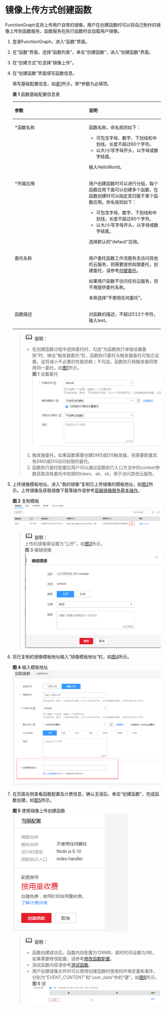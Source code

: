 # 镜像上传方式创建函数<a name="functiongraph_01_0280"></a>

FunctionGraph支持上传用户自带的镜像，用户在创建函数时可以将自己制作的镜像上传到函数服务，函数服务在执行函数时会加载用户镜像。

1.  登录FunctionGraph，进入“函数”界面。
2.  在“函数”界面，选择“函数列表”，单击“创建函数”，进入“创建函数”界面。
3.  在“创建方式“栏选择“镜像上传“。
4.  在“创建函数”界面填写函数信息。

    填写基础配置信息，如[表1](#table13922957165319)所示，带\*参数为必填项。

    **表 1**  函数基础配置信息表

    <a name="table13922957165319"></a>
    <table><thead align="left"><tr id="row129222577535"><th class="cellrowborder" valign="top" width="50%" id="mcps1.2.3.1.1"><p id="p39221457145315"><a name="p39221457145315"></a><a name="p39221457145315"></a>参数</p>
    </th>
    <th class="cellrowborder" valign="top" width="50%" id="mcps1.2.3.1.2"><p id="p189227578531"><a name="p189227578531"></a><a name="p189227578531"></a>说明</p>
    </th>
    </tr>
    </thead>
    <tbody><tr id="row1392295713536"><td class="cellrowborder" valign="top" width="50%" headers="mcps1.2.3.1.1 "><p id="p179221357125315"><a name="p179221357125315"></a><a name="p179221357125315"></a>*函数名称</p>
    </td>
    <td class="cellrowborder" valign="top" width="50%" headers="mcps1.2.3.1.2 "><p id="p1792275785313"><a name="p1792275785313"></a><a name="p1792275785313"></a>函数名称，命名规则如下：</p>
    <a name="ul1992245715539"></a><a name="ul1992245715539"></a><ul id="ul1992245715539"><li>可包含字母、数字、下划线和中划线，长度不超过60个字符。</li><li>以大/小写字母开头，以字母或数字结尾。</li></ul>
    <p id="p14922057105311"><a name="p14922057105311"></a><a name="p14922057105311"></a>输入HelloWorld。</p>
    </td>
    </tr>
    <tr id="row15922165725317"><td class="cellrowborder" valign="top" width="50%" headers="mcps1.2.3.1.1 "><p id="p129226579536"><a name="p129226579536"></a><a name="p129226579536"></a>*所属应用</p>
    </td>
    <td class="cellrowborder" valign="top" width="50%" headers="mcps1.2.3.1.2 "><p id="p1922957135319"><a name="p1922957135319"></a><a name="p1922957135319"></a>用户创建函数时可以进行分组，每个函数应用下面可以创建多个函数，在函数创建时可以指定其归属于某个函数应用。命名规则如下：</p>
    <a name="ul109221257195319"></a><a name="ul109221257195319"></a><ul id="ul109221257195319"><li>可包含字母、数字、下划线和中划线，长度不超过60个字符。</li><li>以大/小写字母开头，以字母或数字结尾。</li></ul>
    <p id="p792295716539"><a name="p792295716539"></a><a name="p792295716539"></a>选择默认的“default”应用。</p>
    </td>
    </tr>
    <tr id="row15922195716533"><td class="cellrowborder" valign="top" width="50%" headers="mcps1.2.3.1.1 "><p id="p1292285717533"><a name="p1292285717533"></a><a name="p1292285717533"></a>委托名称</p>
    </td>
    <td class="cellrowborder" valign="top" width="50%" headers="mcps1.2.3.1.2 "><p id="p20922857125310"><a name="p20922857125310"></a><a name="p20922857125310"></a>用户委托函数工作流服务去访问其他的云服务，则需要提供权限委托，创建委托，请参考<a href="创建委托.md">创建委托</a>。</p>
    <p id="p159229577531"><a name="p159229577531"></a><a name="p159229577531"></a>如果用户函数不访问任何云服务，则不用提供委托名称。</p>
    <p id="p4922145735315"><a name="p4922145735315"></a><a name="p4922145735315"></a>本例选择“不使用任何委托”。</p>
    </td>
    </tr>
    <tr id="row392205715535"><td class="cellrowborder" valign="top" width="50%" headers="mcps1.2.3.1.1 "><p id="p18922115712533"><a name="p18922115712533"></a><a name="p18922115712533"></a>函数描述</p>
    </td>
    <td class="cellrowborder" valign="top" width="50%" headers="mcps1.2.3.1.2 "><p id="p29222057185314"><a name="p29222057185314"></a><a name="p29222057185314"></a>对函数的描述，不超过512个字符。输入test。</p>
    </td>
    </tr>
    </tbody>
    </table>

    >![](public_sys-resources/icon-note.gif) **说明：**   
    >-   在创建函数过程中选择委托时，勾选“为函数执行单独设置委拖”时，弹出“触发器委托”栏，函数执行委托与触发器委托可独立设置，这将减小不必要的性能损耗；不勾选，函数执行和触发器将使用同一委托。如[图1](#fig11875175135113)所示。  
    >    **图 1**  设置委托<a name="fig11875175135113"></a>    
    >    ![](figures/设置委托.png "设置委托")  
    >    1.  触发器委托，如果函数需要创建DMS或DIS触发器，则需要配置具有DMS或DIS访问权限的委托。  
    >    2.  函数执行委托配置后用户可以通过函数执行入口方法中的context参数获取具有委托中权限的token、ak、sk，用于访问其他云服务。  

5.  上传镜像模板地址。进入“我的镜像“复制已上传镜像的模板地址，如[图2](#fig15373103613617)所示。上传镜像及获取镜像下载等操作请参考[容器镜像服务基本操作](https://support.huaweicloud.com/usermanual-swr/swr_01_0011.html)。

    **图 2**  复制模板<a name="fig15373103613617"></a>  
    ![](figures/复制模板.png "复制模板")

    >![](public_sys-resources/icon-note.gif) **说明：**   
    >上传的镜像需设置为“公开”，如[图3](#fig1437420363368)所示。  
    >**图 3**  编辑镜像<a name="fig1437420363368"></a>    
    >![](figures/编辑镜像.png "编辑镜像")  

6.  将已复制的镜像模板地址输入“镜像模板地址”栏，如[图4](#fig4216102120441)所示。

    **图 4**  输入模板地址<a name="fig4216102120441"></a>  
    ![](figures/输入模板地址.png "输入模板地址")

7.  在页面右侧查看函数配置及计费信息，确认无误后，单击“创建函数”，完成函数创建。如[图5](#fig1278822118284)所示。

    **图 5**  使用镜像上传创建函数<a name="fig1278822118284"></a>  
    ![](figures/使用镜像上传创建函数.png "使用镜像上传创建函数")

    >![](public_sys-resources/icon-note.gif) **说明：**   
    >-   函数创建成功后，函数内存配置为128MB，超时时间设置为3秒，如果需要修改配置，请参考[修改函数配置](函数管理.md#section1560314348363)。  
    >-   测试函数内容请参考[测试函数](代码上传方式创建HelloWorld函数.md#section72232178461)。  
    >-   用户创建镜像文件时可以使用创建函数时使用的环境变量和事件，分别为“EVENT\_CONTENT”和“user\_data”中的“键”。如[图6](#fig1302143052617)所示。  
    >    **图 6**  键<a name="fig1302143052617"></a>    
    >    ![](figures/键.png "键")  


